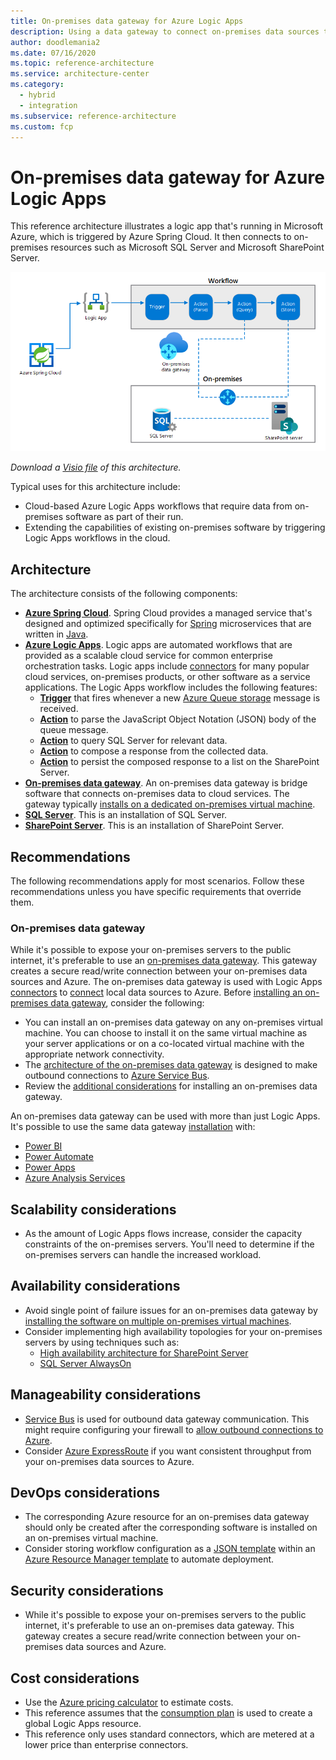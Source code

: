 ```yaml
---
title: On-premises data gateway for Azure Logic Apps
description: Using a data gateway to connect on-premises data sources to Azure Logic Apps
author: doodlemania2
ms.date: 07/16/2020
ms.topic: reference-architecture
ms.service: architecture-center
ms.category:
  - hybrid
  - integration
ms.subservice: reference-architecture
ms.custom: fcp
---
```


# On-premises data gateway for Azure Logic Apps

This reference architecture illustrates a logic app that's running in Microsoft Azure, which is triggered by Azure Spring Cloud. It then connects to on-premises resources such as Microsoft SQL Server and Microsoft SharePoint Server.

![The diagram illustrates an Azure Spring Cloud resource triggering a Logic App that advances through a workflow that connects to on-premises SQL Server and SharePoint Server resources by using a data gateway.][architectural-diagram]

*Download a [Visio file][architectural-diagram-visio-source] of this architecture.*

Typical uses for this architecture include:

- Cloud-based Azure Logic Apps workflows that require data from on-premises software as part of their run.
- Extending the capabilities of existing on-premises software by triggering Logic Apps workflows in the cloud.

## Architecture

The architecture consists of the following components:

- **[Azure Spring Cloud][azure-spring-cloud]**. Spring Cloud provides a managed service that's designed and optimized specifically for [Spring][spring] microservices that are written in [Java][java].
- **[Azure Logic Apps][azure-logic-app]**. Logic apps are automated workflows that are provided as a scalable cloud service for common enterprise orchestration tasks. Logic apps include [connectors][azure-logic-app-connectors] for many popular cloud services, on-premises products, or other software as a service applications. The Logic Apps workflow includes the following features:
  - **[Trigger][azure-logic-app-connectors-queue]** that fires whenever a new [Azure Queue storage][azure-storage-queues] message is received.
  - **[Action][azure-logic-app-actions-parse]** to parse the JavaScript Object Notation (JSON) body of the queue message.
  - **[Action][azure-logic-app-connectors-sql]** to query SQL Server for relevant data.
  - **[Action][azure-logic-app-actions-compose]** to compose a response from the collected data.
  - **[Action][azure-logic-app-connectors-sharepoint]** to persist the composed response to a list on the SharePoint Server.
- **[On-premises data gateway][integration-data-gateway]**. An on-premises data gateway is bridge software that connects on-premises data to cloud services. The gateway typically [installs on a dedicated on-premises virtual machine][azure-logic-app-data-gateway-install].
- **[SQL Server][sql-server]**. This is an installation of SQL Server.
- **[SharePoint Server][sharepoint-server]**. This is an installation of SharePoint Server.

## Recommendations

The following recommendations apply for most scenarios. Follow these recommendations unless you have specific requirements that override them.

### On-premises data gateway

While it's possible to expose your on-premises servers to the public internet, it's preferable to use an [on-premises data gateway][integration-data-gateway]. This gateway creates a secure read/write connection between your on-premises data sources and Azure. The on-premises data gateway is used with Logic Apps [connectors][azure-logic-app-connectors-list] to [connect][azure-logic-app-data-gateway-connect] local data sources to Azure. Before [installing an on-premises data gateway][integration-data-gateway-installation], consider the following:

- You can install an on-premises data gateway on any on-premises virtual machine. You can choose to install it on the same virtual machine as your server applications or on a co-located virtual machine with the appropriate network connectivity.
- The [architecture of the on-premises data gateway][integration-data-gateway-architecture] is designed to make outbound connections to [Azure Service Bus][azure-relay].
- Review the [additional considerations][integration-data-gateway-installation-considerations] for installing an on-premises data gateway.

An on-premises data gateway can be used with more than just Logic Apps. It's possible to use the same data gateway [installation][azure-logic-app-data-gateway-install] with:

- [Power BI][power-bi]
- [Power Automate][power-automate]
- [Power Apps][power-apps]
- [Azure Analysis Services][azure-analysis-services]

## Scalability considerations

- As the amount of Logic Apps flows increase, consider the capacity constraints of the on-premises servers. You'll need to determine if the on-premises servers can handle the increased workload.

## Availability considerations

- Avoid single point of failure issues for an on-premises data gateway by [installing the software on multiple on-premises virtual machines][azure-logic-app-data-gateway-availability].
- Consider implementing high availability topologies for your on-premises servers by using techniques such as:
  - [High availability architecture for SharePoint Server][sharepoint-server-availability]
  - [SQL Server AlwaysOn][sql-server-alwayson]

## Manageability considerations

- [Service Bus][azure-relay] is used for outbound data gateway communication. This might require configuring your firewall to [allow outbound connections to Azure][integration-data-gateway-installation-outbound].
- Consider [Azure ExpressRoute][azure-expressroute] if you want consistent throughput from your on-premises data sources to Azure.

## DevOps considerations

- The corresponding Azure resource for an on-premises data gateway should only be created after the corresponding software is installed on an on-premises virtual machine.
- Consider storing workflow configuration as a [JSON template][azure-logic-app-schema] within an [Azure Resource Manager template][azure-logic-app-arm] to automate deployment.

## Security considerations

- While it's possible to expose your on-premises servers to the public internet, it's preferable to use an on-premises data gateway. This  gateway creates a secure read/write connection between your on-premises data sources and Azure.

## Cost considerations

- Use the [Azure pricing calculator][azure-pricing-calculator] to estimate costs.
- This reference assumes that the [consumption plan][azure-logic-app-consumption-plan] is used to create a global Logic Apps resource.
- This reference only uses standard connectors, which are metered at a lower price than enterprise connectors.

[architectural-diagram]: ./images/gateway-logic-apps.png
[architectural-diagram-visio-source]: https://archcenter.blob.core.windows.net/cdn/gateway-logic-apps.vsdx
[azure-analysis-services]: https://docs.microsoft.com/azure/analysis-services/
[azure-expressroute]: https://docs.microsoft.com/azure/expressroute/
[azure-logic-app]: https://docs.microsoft.com/azure/logic-apps/
[azure-logic-app-actions-compose]: https://docs.microsoft.com/azure/logic-apps/logic-apps-perform-data-operations#compose-action
[azure-logic-app-actions-parse]: https://docs.microsoft.com/azure/logic-apps/logic-apps-perform-data-operations#parse-json-action
[azure-logic-app-arm]: https://docs.microsoft.com/azure/templates/microsoft.logic/workflows
[azure-logic-app-connectors]: https://docs.microsoft.com/connectors/
[azure-logic-app-connectors-list]: https://docs.microsoft.com/connectors/connector-reference/
[azure-logic-app-connectors-queue]: https://docs.microsoft.com/connectors/azurequeues/
[azure-logic-app-connectors-sharepoint]: https://docs.microsoft.com/connectors/sharepointonline/
[azure-logic-app-connectors-sql]: https://docs.microsoft.com/connectors/sql/
[azure-logic-app-consumption-plan]: https://docs.microsoft.com/azure/logic-apps/logic-apps-pricing#consumption-pricing-model
[azure-logic-app-data-gateway-availability]: https://docs.microsoft.com/azure/logic-apps/logic-apps-gateway-install#high-availability-support
[azure-logic-app-data-gateway-install]: https://docs.microsoft.com/azure/logic-apps/
[azure-logic-app-data-gateway-connect]: https://docs.microsoft.com/azure/logic-apps/logic-apps-gateway-connection
[azure-logic-app-schema]: https://docs.microsoft.com/azure/logic-apps/logic-apps-workflow-definition-language
[azure-pricing-calculator]: https://azure.microsoft.com/pricing/calculator/
[azure-relay]: https://docs.microsoft.com/azure/azure-relay/
[azure-storage-queues]: https://docs.microsoft.com/azure/storage/queues/
[azure-spring-cloud]: https://docs.microsoft.com/azure/spring-cloud/
[integration-data-gateway]: https://docs.microsoft.com/data-integration/gateway/service-gateway-onprem
[integration-data-gateway-architecture]: https://docs.microsoft.com/data-integration/gateway/service-gateway-onprem-indepth
[integration-data-gateway-installation]: https://docs.microsoft.com/data-integration/gateway/service-gateway-install
[integration-data-gateway-installation-considerations]: https://docs.microsoft.com/data-integration/gateway/service-gateway-install#related-considerations
[integration-data-gateway-installation-outbound]: https://docs.microsoft.com/data-integration/gateway/service-gateway-communication#enable-outbound-azure-connections
[java]: https://www.java.com/
[power-apps]: https://docs.microsoft.com/powerapps/
[power-automate]: https://docs.microsoft.com/power-automate/
[power-bi]: https://docs.microsoft.com/power-bi/
[sharepoint-server]: https://docs.microsoft.com/sharepoint/
[sharepoint-server-availability]: https://docs.microsoft.com/sharepoint/administration/plan-for-high-availability
[spring]: https://spring.io
[sql-server]: https://docs.microsoft.com/sql/
[sql-server-alwayson]: https://docs.microsoft.com/sql/database-engine/availability-groups/windows/always-on-availability-groups-sql-server
